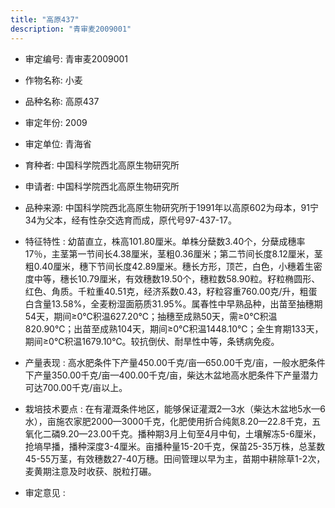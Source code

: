 ```yaml
---
title: "高原437"
description: "青审麦2009001"
---
```

* 审定编号:  青审麦2009001

*  作物名称:  小麦

*  品种名称:  高原437

*  审定年份:  2009

*  审定单位:  青海省

* 育种者:  中国科学院西北高原生物研究所

*  申请者:  中国科学院西北高原生物研究所

*  品种来源:  中国科学院西北高原生物研究所于1991年以高原602为母本，91宁34为父本，经有性杂交选育而成，原代号97-437-17。

*  特征特性 : 
幼苗直立，株高101.80厘米。单株分蘖数3.40个，分蘖成穗率17％，主茎第一节间长4.38厘米，茎粗0.36厘米；第二节间长度8.12厘米，茎粗0.40厘米，穗下节间长度42.89厘米。穗长方形，顶芒，白色，小穗着生密度中等，穗长10.79厘米，有效穗数19.50个，穗粒数58.90粒。籽粒椭圆形、红色、角质。千粒重40.51克，经济系数0.43，籽粒容重760.00克/升，粗蛋白含量13.58%，全麦粉湿面筋质31.95%。属春性中早熟品种，出苗至抽穗期54天，期间≥0℃积温627.20℃；抽穗至成熟50天，需≥0℃积温820.90℃；出苗至成熟104天，期间≥0℃积温1448.10℃；全生育期133天，期间≥0℃积温1679.10℃。较抗倒伏、耐旱性中等，条锈病免疫。
 
*  产量表现 : 
高水肥条件下产量450.00千克/亩—650.00千克/亩，一般水肥条件下产量350.00千克/亩—400.00千克/亩，柴达木盆地高水肥条件下产量潜力可达700.00千克/亩以上。

*  栽培技术要点 : 
在有灌溉条件地区，能够保证灌溉2—3水（柴达木盆地5水—6水），亩施农家肥2000—3000千克，化肥使用折合纯氮8.20—22.8千克，五氧化二磷9.20—23.00千克。播种期3月上旬至4月中旬，土壤解冻5-6厘米，抢墒早播，播种深度3-4厘米。亩播种量15-20千克，保苗25-35万株，总茎数45-55万茎，有效穗数27-40万穗。田间管理以早为主，苗期中耕除草1-2次，麦黄期注意及时收获、脱粒打碾。

*  审定意见 : 

